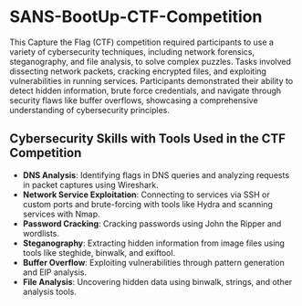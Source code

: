 # SANS-BootUp-CTF-Competition
This Capture the Flag (CTF) competition required participants to use a variety of cybersecurity techniques, including network forensics, steganography, and file analysis, to solve complex puzzles. Tasks involved dissecting network packets, cracking encrypted files, and exploiting vulnerabilities in running services. Participants demonstrated their ability to detect hidden information, brute force credentials, and navigate through security flaws like buffer overflows, showcasing a comprehensive understanding of cybersecurity principles.


## Cybersecurity Skills with Tools Used in the CTF Competition

- **DNS Analysis**: Identifying flags in DNS queries and analyzing requests in packet captures using Wireshark.
- **Network Service Exploitation**: Connecting to services via SSH or custom ports and brute-forcing with tools like Hydra and scanning services with Nmap.
- **Password Cracking**: Cracking passwords using John the Ripper and wordlists.
- **Steganography**: Extracting hidden information from image files using tools like steghide, binwalk, and exiftool.
- **Buffer Overflow**: Exploiting vulnerabilities through pattern generation and EIP analysis.
- **File Analysis**: Uncovering hidden data using binwalk, strings, and other analysis tools.

